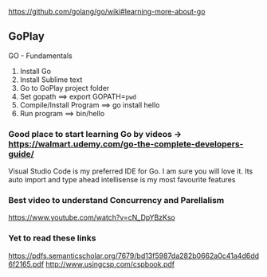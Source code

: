 https://github.com/golang/go/wiki#learning-more-about-go

## GoPlay
GO - Fundamentals

1. Install Go
2. Install Sublime text
3. Go to GoPlay project folder
4. Set gopath              ==>    export GOPATH=`pwd`
5. Compile/Install Program ==>    go install hello
6. Run program             ==>    bin/hello



### Good place to start learning Go by videos -> https://walmart.udemy.com/go-the-complete-developers-guide/

Visual Studio Code is my preferred IDE for Go. I am sure you will love it. Its auto import and type ahead intellisense is my most favourite features

### Best video to understand Concurrency and Parellalism
https://www.youtube.com/watch?v=cN_DpYBzKso

### Yet to read these links
https://pdfs.semanticscholar.org/7679/bd13f5987da282b0662a0c41a4d6dd6f2165.pdf
http://www.usingcsp.com/cspbook.pdf